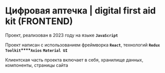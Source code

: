 # Цифровая аптечка | digital first aid kit (FRONTEND)

Проект, реализован в 2023 году на языке **`JavaScript`**

Проект написан с использованием фреймворка **`React`**, технологий **`Redux Toolkit`****`Axios`** **`Material UI`** 

Клиентская часть проекта включает в себя, хранилище данных, компоненты, страницы сайта
